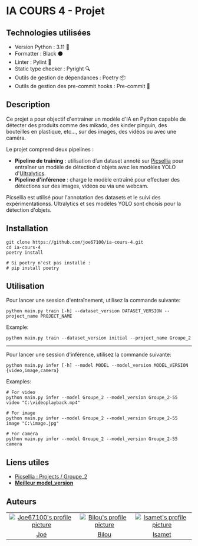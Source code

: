 # IA COURS 4 - Projet

## Technologies utilisées
* Version Python : 3.11 🐍
* Formatter : Black ⚫
* Linter : Pylint 🧹
* Static type checker : Pyright 🔍
* Outils de gestion de dépendances : Poetry 📦
* Outils de gestion des pre-commit hooks : Pre-commit 🎣

## Description
Ce projet a pour objectif d'entrainer un modèle d'IA en Python capable de détecter des produits comme des mikado, des kinder pinguin, des bouteilles en plastique, etc..., sur des images, des vidéos ou avec une caméra.

Le projet comprend deux pipelines :
* **Pipeline de training** : utilisation d’un dataset annoté sur [Picsellia](https://www.picsellia.com/) pour entraîner un modèle de détection d'objets avec les modèles YOLO d'[Ultralytics](https://www.ultralytics.com/fr).
* **Pipeline d'inférence** : charge le modèle entraîné pour effectuer des détections sur des images, vidéos ou via une webcam.

Picsellia est utilisé pour l'annotation des datasets et le suivi des expérimentationss.
Ultralytics et ses modèles YOLO sont choisis pour la détection d'objets.

## Installation
```shell
git clone https://github.com/joe67100/ia-cours-4.git
cd ia-cours-4
poetry install

# Si poetry n'est pas installé :
# pip install poetry
```

## Utilisation

Pour lancer une session d'entraînement, utilisez la commande suivante:
```shell
python main.py train [-h] --dataset_version DATASET_VERSION --project_name PROJECT_NAME
```
Example:
```shell
python main.py train --dataset_version initial --project_name Groupe_2
```
---

Pour lancer une session d'inférence, utilisez la commande suivante:
```shell
python main.py infer [-h] --model MODEL --model_version MODEL_VERSION {video,image,camera}
```
Examples:
```shell
# For video
python main.py infer --model Groupe_2 --model_version Groupe_2-55 video "C:\videoplayback.mp4"
```
```shell
# For image
python main.py infer --model Groupe_2 --model_version Groupe_2-55 image "C:\image.jpg"
```
```shell
# For camera
python main.py infer --model Groupe_2 --model_version Groupe_2-55 camera
```

## Liens utiles
- [Picsellia : Projects / Groupe_2](https://app.picsellia.com/0192f6db-86b6-784c-80e6-163debb242d5/project/01936420-552b-796d-a41c-3b3bf1f7348f)
- [**Meilleur model_version**](https://)


## Auteurs

<table style="width:100%; text-align:center;">
  <tr>
    <td><a href="https://github.com/joe67100"><img src="https://avatars.githubusercontent.com/u/71235356?v=4?s=100" alt="Joe67100's profile picture" /></a></td>
    <td><a href="https://github.com/Bricklou"><img src="https://avatars.githubusercontent.com/u/15181236?v=4?s=100" alt="Bilou's profile picture" /></a></td>
    <td><a href="https://github.com/AIsamet"><img src="https://avatars.githubusercontent.com/u/94604758?v=4?s=100" alt="Isamet's profile picture" /></a></td>
  </tr>
  <tr>
    <td><a href="https://github.com/joe67100">Joé</a>
    <td><a href="https://github.com/Bricklou">Bilou</a>
    <td><a href="https://github.com/AIsamet">Isamet</a>
  </tr>
</table>
